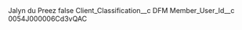 <?xml version="1.0" encoding="UTF-8"?>
<CustomMetadata xmlns="http://soap.sforce.com/2006/04/metadata" xmlns:xsi="http://www.w3.org/2001/XMLSchema-instance" xmlns:xsd="http://www.w3.org/2001/XMLSchema">
    <label>Jalyn du Preez</label>
    <protected>false</protected>
    <values>
        <field>Client_Classification__c</field>
        <value xsi:type="xsd:string">DFM</value>
    </values>
    <values>
        <field>Member_User_Id__c</field>
        <value xsi:type="xsd:string">0054J000006Cd3vQAC</value>
    </values>
</CustomMetadata>
